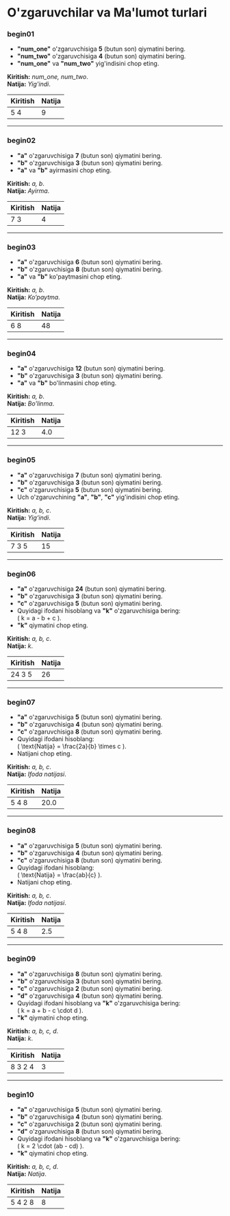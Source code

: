      
 # O'zgaruvchilar va Ma'lumot turlari

### **begin01**

- **"num_one"** o'zgaruvchisiga **5** (butun son) qiymatini bering.
- **"num_two"** o'zgaruvchisiga **4** (butun son) qiymatini bering.
- **"num_one"** va **"num_two"** yig'indisini chop eting.

**Kiritish:** *num_one, num_two*.  
**Natija:** *Yig'indi*.  

| **Kiritish**  | **Natija**       |
|---------------|------------------|
|5  4           |9                |

---

### **begin02**

- **"a"** o'zgaruvchisiga **7** (butun son) qiymatini bering.
- **"b"** o'zgaruvchisiga **3** (butun son) qiymatini bering.
- **"a"** va **"b"** ayirmasini chop eting.

**Kiritish:** *a, b*.  
**Natija:** *Ayirma*.  

| **Kiritish**  | **Natija**       |
|---------------|------------------|
|7  3           |4                |

---

### **begin03**

- **"a"** o'zgaruvchisiga **6** (butun son) qiymatini bering.
- **"b"** o'zgaruvchisiga **8** (butun son) qiymatini bering.
- **"a"** va **"b"** ko'paytmasini chop eting.

**Kiritish:** *a, b*.  
**Natija:** *Ko‘paytma*.  

| **Kiritish**  | **Natija**       |
|---------------|------------------|
|6  8           |48               |

---

### **begin04**

- **"a"** o'zgaruvchisiga **12** (butun son) qiymatini bering.
- **"b"** o'zgaruvchisiga **3** (butun son) qiymatini bering.
- **"a"** va **"b"** bo'linmasini chop eting.

**Kiritish:** *a, b*.  
**Natija:** *Bo'linma*.  

| **Kiritish**  | **Natija**       |
|---------------|------------------|
|12  3          |4.0              |

---

### **begin05**

- **"a"** o'zgaruvchisiga **7** (butun son) qiymatini bering.
- **"b"** o'zgaruvchisiga **3** (butun son) qiymatini bering.
- **"c"** o'zgaruvchisiga **5** (butun son) qiymatini bering.
- Uch o'zgaruvchining **"a"**, **"b"**, **"c"** yig'indisini chop eting.

**Kiritish:** *a, b, c*.  
**Natija:** *Yig‘indi*.  

| **Kiritish**  | **Natija**       |
|---------------|------------------|
|7  3  5        |15               |

---

### **begin06**

- **"a"** o'zgaruvchisiga **24** (butun son) qiymatini bering.
- **"b"** o'zgaruvchisiga **3** (butun son) qiymatini bering.
- **"c"** o'zgaruvchisiga **5** (butun son) qiymatini bering.
- Quyidagi ifodani hisoblang va **"k"** o'zgaruvchisiga bering:  
  \( k = a - b + c \).  
- **"k"** qiymatini chop eting.

**Kiritish:** *a, b, c*.  
**Natija:** *k*.  

| **Kiritish**  | **Natija**       |
|---------------|------------------|
|24  3  5       |26               |

---

### **begin07**

- **"a"** o'zgaruvchisiga **5** (butun son) qiymatini bering.
- **"b"** o'zgaruvchisiga **4** (butun son) qiymatini bering.
- **"c"** o'zgaruvchisiga **8** (butun son) qiymatini bering.
- Quyidagi ifodani hisoblang:  
  \( \text{Natija} = \frac{2a}{b} \times c \).  
- Natijani chop eting.

**Kiritish:** *a, b, c*.  
**Natija:** *Ifoda natijasi*.  

| **Kiritish**  | **Natija**       |
|---------------|------------------|
|5  4  8        |20.0             |

---

### **begin08**

- **"a"** o'zgaruvchisiga **5** (butun son) qiymatini bering.
- **"b"** o'zgaruvchisiga **4** (butun son) qiymatini bering.
- **"c"** o'zgaruvchisiga **8** (butun son) qiymatini bering.
- Quyidagi ifodani hisoblang:  
  \( \text{Natija} = \frac{ab}{c} \).  
- Natijani chop eting.

**Kiritish:** *a, b, c*.  
**Natija:** *Ifoda natijasi*.  

| **Kiritish**  | **Natija**       |
|---------------|------------------|
|5  4  8        |2.5              |

---

### **begin09**

- **"a"** o'zgaruvchisiga **8** (butun son) qiymatini bering.
- **"b"** o'zgaruvchisiga **3** (butun son) qiymatini bering.
- **"c"** o'zgaruvchisiga **2** (butun son) qiymatini bering.
- **"d"** o'zgaruvchisiga **4** (butun son) qiymatini bering.
- Quyidagi ifodani hisoblang va **"k"** o'zgaruvchisiga bering:  
  \( k = a + b - c \cdot d \).  
- **"k"** qiymatini chop eting.

**Kiritish:** *a, b, c, d*.  
**Natija:** *k*.  

| **Kiritish**  | **Natija**       |
|---------------|------------------|
|8 3 2 4        |3                |

---

### **begin10**

- **"a"** o'zgaruvchisiga **5** (butun son) qiymatini bering.
- **"b"** o'zgaruvchisiga **4** (butun son) qiymatini bering.
- **"c"** o'zgaruvchisiga **2** (butun son) qiymatini bering.
- **"d"** o'zgaruvchisiga **8** (butun son) qiymatini bering.
- Quyidagi ifodani hisoblang va **"k"** o'zgaruvchisiga bering:  
  \( k = 2 \cdot (ab - cd) \).  
- **"k"** qiymatini chop eting.

**Kiritish:** *a, b, c, d*.  
**Natija:** *Natija*.  

| **Kiritish**  | **Natija**       |
|---------------|------------------|
|5 4 2 8	    |8
